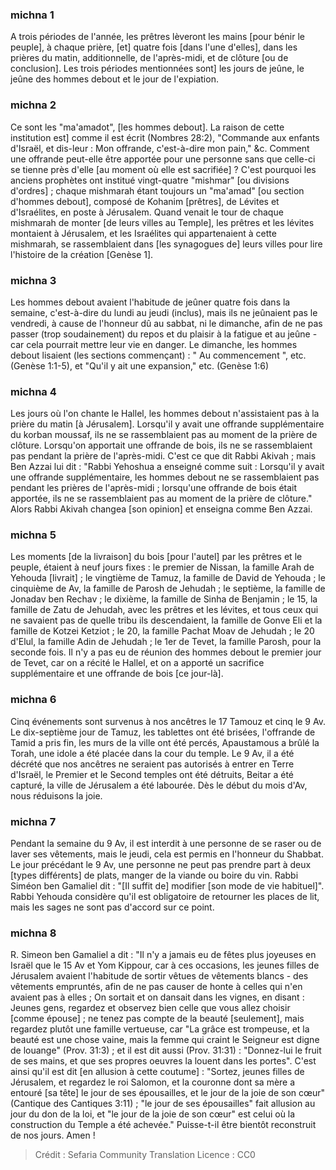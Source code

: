 
### michna 1
A trois périodes de l'année, les prêtres lèveront les mains [pour bénir le peuple], à chaque prière, [et] quatre fois [dans l'une d'elles], dans les prières du matin, additionnelle, de l'après-midi, et de clôture [ou de conclusion]. Les trois périodes mentionnées sont] les jours de jeûne, le jeûne des hommes debout et le jour de l'expiation.

### michna 2
Ce sont les "ma'amadot", [les hommes debout]. La raison de cette institution est] comme il est écrit (Nombres 28:2), "Commande aux enfants d'Israël, et dis-leur : Mon offrande, c'est-à-dire mon pain," &amp;c. Comment une offrande peut-elle être apportée pour une personne sans que celle-ci se tienne près d'elle [au moment où elle est sacrifiée] ? C'est pourquoi les anciens prophètes ont institué vingt-quatre "mishmar" [ou divisions d'ordres] ; chaque mishmarah étant toujours un "ma'amad" [ou section d'hommes debout], composé de Kohanim [prêtres], de Lévites et d'Israélites, en poste à Jérusalem. Quand venait le tour de chaque mishmarah de monter [de leurs villes au Temple], les prêtres et les lévites montaient à Jérusalem, et les Israélites qui appartenaient à cette mishmarah, se rassemblaient dans [les synagogues de] leurs villes pour lire l'histoire de la création [Genèse 1].

### michna 3
Les hommes debout avaient l'habitude de jeûner quatre fois dans la semaine, c'est-à-dire du lundi au jeudi (inclus), mais ils ne jeûnaient pas le vendredi, à cause de l'honneur dû au sabbat, ni le dimanche, afin de ne pas passer (trop soudainement) du repos et du plaisir à la fatigue et au jeûne - car cela pourrait mettre leur vie en danger. Le dimanche, les hommes debout lisaient (les sections commençant) : " Au commencement ", etc. (Genèse 1:1-5), et "Qu'il y ait une expansion," etc. (Genèse 1:6)

### michna 4
Les jours où l'on chante le Hallel, les hommes debout n'assistaient pas à la prière du matin [à Jérusalem]. Lorsqu'il y avait une offrande supplémentaire du korban moussaf, ils ne se rassemblaient pas au moment de la prière de clôture. Lorsqu'on apportait une offrande de bois, ils ne se rassemblaient pas pendant la prière de l'après-midi. C'est ce que dit Rabbi Akivah ; mais Ben Azzai lui dit : "Rabbi Yehoshua a enseigné comme suit : Lorsqu'il y avait une offrande supplémentaire, les hommes debout ne se rassemblaient pas pendant les prières de l'après-midi ; lorsqu'une offrande de bois était apportée, ils ne se rassemblaient pas au moment de la prière de clôture." Alors Rabbi Akivah changea [son opinion] et enseigna comme Ben Azzai.

### michna 5
Les moments [de la livraison] du bois [pour l'autel] par les prêtres et le peuple, étaient à neuf jours fixes : le premier de Nissan, la famille Arah de Yehouda [livrait] ; le vingtième de Tamuz, la famille de David de Yehouda ; le cinquième de Av, la famille de Parosh de Jehudah ; le septième, la famille de Jonadav ben Rechav ; le dixième, la famille de Sinha de Benjamin ; le 15, la famille de Zatu de Jehudah, avec les prêtres et les lévites, et tous ceux qui ne savaient pas de quelle tribu ils descendaient, la famille de Gonve Eli et la famille de Kotzei Ketziot ; le 20, la famille Pachat Moav de Jehudah ; le 20 d'Elul, la famille Adin de Jehudah ; le 1er de Tevet, la famille Parosh, pour la seconde fois. Il n'y a pas eu de réunion des hommes debout le premier jour de Tevet, car on a récité le Hallel, et on a apporté un sacrifice supplémentaire et une offrande de bois [ce jour-là].

### michna 6
Cinq événements sont survenus à nos ancêtres le 17 Tamouz et cinq le 9 Av. Le dix-septième jour de Tamuz, les tablettes ont été brisées, l'offrande de Tamid a pris fin, les murs de la ville ont été percés, Apaustamous a brûlé la Torah, une idole a été placée dans la cour du temple. Le 9 Av, il a été décrété que nos ancêtres ne seraient pas autorisés à entrer en Terre d'Israël, le Premier et le Second temples ont été détruits, Beitar a été capturé, la ville de Jérusalem a été labourée. Dès le début du mois d'Av, nous réduisons la joie.

### michna 7
Pendant la semaine du 9 Av, il est interdit à une personne de se raser ou de laver ses vêtements, mais le jeudi, cela est permis en l'honneur du Shabbat. Le jour précédant le 9 Av, une personne ne peut pas prendre part à deux [types différents] de plats, manger de la viande ou boire du vin. Rabbi Siméon ben Gamaliel dit : "[Il suffit de] modifier [son mode de vie habituel]". Rabbi Yehouda considère qu'il est obligatoire de retourner les places de lit, mais les sages ne sont pas d'accord sur ce point.

### michna 8
R. Simeon ben Gamaliel a dit : "Il n'y a jamais eu de fêtes plus joyeuses en Israël que le 15 Av et Yom Kippour, car à ces occasions, les jeunes filles de Jérusalem avaient l'habitude de sortir vêtues de vêtements blancs - des vêtements empruntés, afin de ne pas causer de honte à celles qui n'en avaient pas à elles ; On sortait et on dansait dans les vignes, en disant : Jeunes gens, regardez et observez bien celle que vous allez choisir [comme épouse] ; ne tenez pas compte de la beauté [seulement], mais regardez plutôt une famille vertueuse, car "La grâce est trompeuse, et la beauté est une chose vaine, mais la femme qui craint le Seigneur est digne de louange" (Prov. 31:3) ; et il est dit aussi (Prov. 31:31) : "Donnez-lui le fruit de ses mains, et que ses propres oeuvres la louent dans les portes". C'est ainsi qu'il est dit [en allusion à cette coutume] : "Sortez, jeunes filles de Jérusalem, et regardez le roi Salomon, et la couronne dont sa mère a entouré [sa tête] le jour de ses épousailles, et le jour de la joie de son cœur" (Cantique des Cantiques 3:11) ; "le jour de ses épousailles" fait allusion au jour du don de la loi, et "le jour de la joie de son cœur" est celui où la construction du Temple a été achevée." Puisse-t-il être bientôt reconstruit de nos jours. Amen !

>Crédit : Sefaria Community Translation
>Licence : CC0